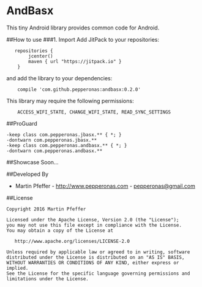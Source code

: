 # AndBasx
This tiny Android library provides common code for Android.


##How to use
###1. Import
Add JitPack to your repositories:

```
   repositories {
        jcenter()
        maven { url "https://jitpack.io" }
    }
```

and add the library to your dependencies:

```
    compile 'com.github.pepperonas:andbasx:0.2.0'
```

This library may require the following permissions:

```
    ACCESS_WIFI_STATE, CHANGE_WIFI_STATE, READ_SYNC_SETTINGS
```


##ProGuard
```
-keep class com.pepperonas.jbasx.** { *; }
-dontwarn com.pepperonas.jbasx.**
-keep class com.pepperonas.andbasx.** { *; }
-dontwarn com.pepperonas.andbasx.**
```


##Showcase
Soon...

##Developed By

* Martin Pfeffer - http://www.pepperonas.com - <pepperonas@gmail.com>


##License

    Copyright 2016 Martin Pfeffer

    Licensed under the Apache License, Version 2.0 (the "License");
    you may not use this file except in compliance with the License.
    You may obtain a copy of the License at

       http://www.apache.org/licenses/LICENSE-2.0

    Unless required by applicable law or agreed to in writing, software
    distributed under the License is distributed on an "AS IS" BASIS,
    WITHOUT WARRANTIES OR CONDITIONS OF ANY KIND, either express or implied.
    See the License for the specific language governing permissions and
    limitations under the License.


